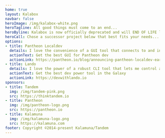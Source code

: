 ```yaml
---
home: true
layout: Kalabox
navbar: false
heroImage: /img/kalabox-white.png
heroTagline: All good things must come to an end...
heroByline: Kalabox is now officially deprecated and will END OF LIFE later in 2019.
heroCall: Chose a successor project below that best fits your needs...
options:
- title: Pantheon Localdev
  details: I love the convenience of a GUI tool that connects to and integrates with my Pantheon sites
  actionText: Get the best GUI for Pantheon dev
  actionLink: https://pantheon.io/blog/announcing-pantheon-localdev-early-access
- title: Lando
  details: I love the power of a robust CLI tool that lets me control and customize all my projects
  actionText: Get the best dev power tool in the Galaxy
  actionLink: https://devwithlando.io
sponsors:
- title: Tandem
  img: /img/tandem-pink.png
  src: https://thinktandem.io
- title: Pantheon
  img: /img/pantheon-logo.png
  src: https://pantheon.io
- title: Kalamuna
  img: /img/kalamuna-logo.png
  src: https://kalamuna.com
footer: Copyright ©2014-present Kalamuna/Tandem
---
```

